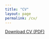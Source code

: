 ```yaml
---
title: "CV"
layout: page
permalink: /cv/
---
```

<a href="{{ site.baseurl }}/assets/Ben_Academic_CV.pdf" target="_blank">Download CV (PDF)</a>
